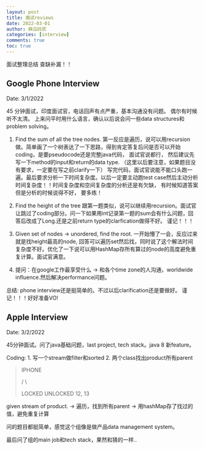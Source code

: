```yaml
---
layout: post
title: 面试reviews
date: 2022-03-01
author: 麻瓜码农
categories: [interview]
comments: true
toc: true
---
```


面试整理总结 查缺补漏！！
## Google Phone Interview
Date: 3/1/2022

45 分钟面试，印度面试官，电话回声有点严重，基本沟通没有问题。 偶尔有时候听不太清。
上来问平时用什么语言，确认以后说会问一些data structures和problem solving。

1. Find the sum of all the tree nodes. 
第一反应是遍历，说可以用recursion做。简单画了一个树表达了一下思路，得到肯定答复后问是否可以开始coding，是要pseudocode还是完整java代码， 面试官说都行， 然后建议先写一下method的input和return的data type. （这里以后要注意，如果题目没有要求，一定要在写之前clarify一下）
   写完代码，面试官说能不能口头跑一遍。最后要求分析一下时间复杂度。以后一定要主动跑test case然后主动分析时间复杂度！！时间复杂度和空间复杂度的分析还是有欠缺， 有时候知道答案但是分析的时候说得不好， 要多练！

2. Find the height of the tree
    跟第一题类似，说可以继续用recursion。面试官让跳过了coding部分。问一下如果用int记录第一题的sum会有什么问题，回答后改成了Long.还是之前return type的clarfication做得不好。 谨记！！！
3. Given set of nodes -> unordered, find the root.
    一开始懵了一会，反应过来就是找height最高的node, 回答可以遍历set然后找，同时说了这个解法时间复杂度不好。优化了一下说可以用HashMap存所有算过的node的高度避免重复计算。面试官满意。
4. 提问：在google工作最享受什么 -> 和各个time zone的人沟通，worldwide influence.然后解决performance问题。

总结: phone interview还是挺简单的。不过以后clarification还是要做好。 谨记！！！好好准备VO!

## Apple Interview
Date: 3/2/2022

45分钟面试。问了java基础问题，last project, tech stack。java 8 新feature。

Coding: 1. 写一个stream做filter和sorted 2. 两个class找出product所有parent 
>  IPHONE 
> 
>  /         \
> 
> LOCKED UNLOCKED
> 12, 13

given stream of product. -> 遍历，找到所有parent -> 用hashMap存了找过的值，避免重复计算

问的题目都挺简单，感觉这个组像是做产品data management system。

最后问了组的main job和tech stack，果然和猜的一样..